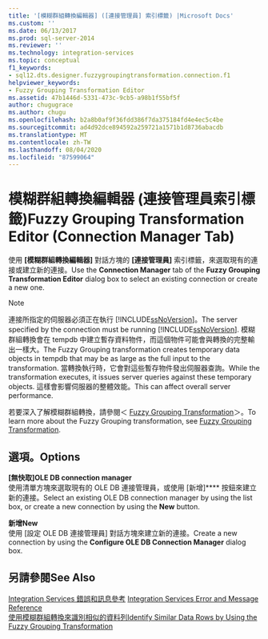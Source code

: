 ```yaml
---
title: '[模糊群組轉換編輯器] ([連接管理員] 索引標籤) |Microsoft Docs'
ms.custom: ''
ms.date: 06/13/2017
ms.prod: sql-server-2014
ms.reviewer: ''
ms.technology: integration-services
ms.topic: conceptual
f1_keywords:
- sql12.dts.designer.fuzzygroupingtransformation.connection.f1
helpviewer_keywords:
- Fuzzy Grouping Transformation Editor
ms.assetid: 47b1446d-5331-473c-9cb5-a98b1f55bf5f
author: chugugrace
ms.author: chugu
ms.openlocfilehash: b2a8b0af9f36fdd386f7da375184fd4e4ec5c4be
ms.sourcegitcommit: ad4d92dce894592a259721a1571b1d8736abacdb
ms.translationtype: MT
ms.contentlocale: zh-TW
ms.lasthandoff: 08/04/2020
ms.locfileid: "87599064"
---
```

# <a name="fuzzy-grouping-transformation-editor-connection-manager-tab"></a><span data-ttu-id="f857c-102">模糊群組轉換編輯器 (連接管理員索引標籤)</span><span class="sxs-lookup"><span data-stu-id="f857c-102">Fuzzy Grouping Transformation Editor (Connection Manager Tab)</span></span>
  <span data-ttu-id="f857c-103">使用 **[模糊群組轉換編輯器]** 對話方塊的 **[連接管理員]** 索引標籤，來選取現有的連接或建立新的連接。</span><span class="sxs-lookup"><span data-stu-id="f857c-103">Use the **Connection Manager** tab of the **Fuzzy Grouping Transformation Editor** dialog box to select an existing connection or create a new one.</span></span>  
  
> [!NOTE]  
>  <span data-ttu-id="f857c-104">連接所指定的伺服器必須正在執行 [!INCLUDE[ssNoVersion](../includes/ssnoversion-md.md)]。</span><span class="sxs-lookup"><span data-stu-id="f857c-104">The server specified by the connection must be running [!INCLUDE[ssNoVersion](../includes/ssnoversion-md.md)].</span></span> <span data-ttu-id="f857c-105">模糊群組轉換會在 tempdb 中建立暫存資料物件，而這個物件可能會與轉換的完整輸出一樣大。</span><span class="sxs-lookup"><span data-stu-id="f857c-105">The Fuzzy Grouping transformation creates temporary data objects in tempdb that may be as large as the full input to the transformation.</span></span> <span data-ttu-id="f857c-106">當轉換執行時，它會對這些暫存物件發出伺服器查詢。</span><span class="sxs-lookup"><span data-stu-id="f857c-106">While the transformation executes, it issues server queries against these temporary objects.</span></span> <span data-ttu-id="f857c-107">這樣會影響伺服器的整體效能。</span><span class="sxs-lookup"><span data-stu-id="f857c-107">This can affect overall server performance.</span></span>  
  
 <span data-ttu-id="f857c-108">若要深入了解模糊群組轉換，請參閱＜ [Fuzzy Grouping Transformation](data-flow/transformations/fuzzy-grouping-transformation.md)＞。</span><span class="sxs-lookup"><span data-stu-id="f857c-108">To learn more about the Fuzzy Grouping transformation, see [Fuzzy Grouping Transformation](data-flow/transformations/fuzzy-grouping-transformation.md).</span></span>  
  
## <a name="options"></a><span data-ttu-id="f857c-109">選項。</span><span class="sxs-lookup"><span data-stu-id="f857c-109">Options</span></span>  
 <span data-ttu-id="f857c-110">**[無快取]**</span><span class="sxs-lookup"><span data-stu-id="f857c-110">**OLE DB connection manager**</span></span>  
 <span data-ttu-id="f857c-111">使用清單方塊來選取現有的 OLE DB 連接管理員，或使用 [新增]\*\*\*\* 按鈕來建立新的連接。</span><span class="sxs-lookup"><span data-stu-id="f857c-111">Select an existing OLE DB connection manager by using the list box, or create a new connection by using the **New** button.</span></span>  
  
 <span data-ttu-id="f857c-112">**新增**</span><span class="sxs-lookup"><span data-stu-id="f857c-112">**New**</span></span>  
 <span data-ttu-id="f857c-113">使用 [設定 OLE DB 連接管理員]  對話方塊來建立新的連接。</span><span class="sxs-lookup"><span data-stu-id="f857c-113">Create a new connection by using the **Configure OLE DB Connection Manager** dialog box.</span></span>  
  
## <a name="see-also"></a><span data-ttu-id="f857c-114">另請參閱</span><span class="sxs-lookup"><span data-stu-id="f857c-114">See Also</span></span>  
 <span data-ttu-id="f857c-115">[Integration Services 錯誤和訊息參考](../../2014/integration-services/integration-services-error-and-message-reference.md) </span><span class="sxs-lookup"><span data-stu-id="f857c-115">[Integration Services Error and Message Reference](../../2014/integration-services/integration-services-error-and-message-reference.md) </span></span>  
 [<span data-ttu-id="f857c-116">使用模糊群組轉換來識別相似的資料列</span><span class="sxs-lookup"><span data-stu-id="f857c-116">Identify Similar Data Rows by Using the Fuzzy Grouping Transformation</span></span>](data-flow/transformations/identify-similar-data-rows-by-using-the-fuzzy-grouping-transformation.md)  
  
  
